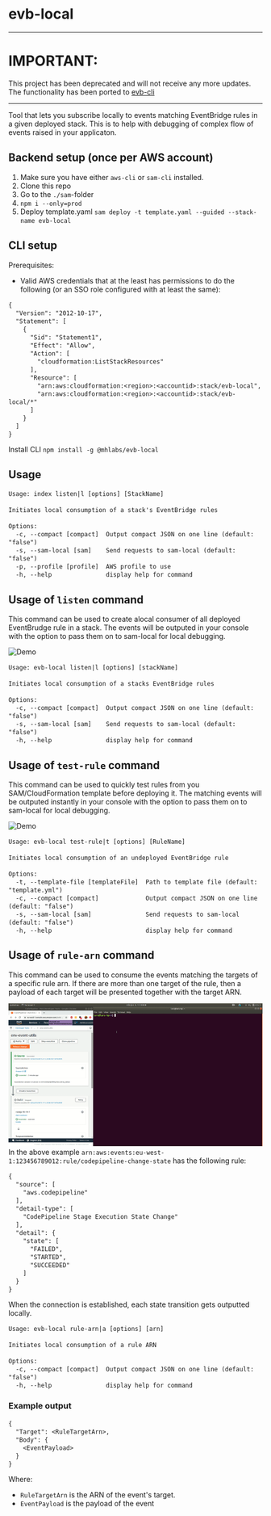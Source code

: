 # evb-local

*****************
# IMPORTANT:
This project has been deprecated and will not receive any more updates. The functionality has been ported to [evb-cli](https://github.com/mhlabs/evb-cli)
*****************

Tool that lets you subscribe locally to events matching EventBridge rules in a given deployed stack. This is to help with debugging of complex flow of events raised in your applicaton.

## Backend setup (once per AWS account)
1. Make sure you have either `aws-cli` or `sam-cli` installed.
2. Clone this repo
3. Go to the `./sam`-folder
4. `npm i --only=prod`
5. Deploy template.yaml
   `sam deploy -t template.yaml --guided --stack-name evb-local`

## CLI setup

Prerequisites:
* Valid AWS credentials that at the least has permissions to do the following (or an SSO role configured with at least the same):
```
{
  "Version": "2012-10-17",
  "Statement": [
    {
      "Sid": "Statement1",
      "Effect": "Allow",
      "Action": [
        "cloudformation:ListStackResources"
      ],
      "Resource": [
        "arn:aws:cloudformation:<region>:<accountid>:stack/evb-local",
        "arn:aws:cloudformation:<region>:<accountid>:stack/evb-local/*"
      ]
    }
  ]
}
```

Install CLI
`npm install -g @mhlabs/evb-local`

## Usage
```
Usage: index listen|l [options] [StackName]

Initiates local consumption of a stack's EventBridge rules

Options:
  -c, --compact [compact]  Output compact JSON on one line (default: "false")
  -s, --sam-local [sam]    Send requests to sam-local (default: "false")
  -p, --profile [profile]  AWS profile to use
  -h, --help               display help for command
```

## Usage of `listen` command
This command can be used to create alocal consumer of all deployed EventBrudge rule in a stack. The events will be outputed in your console with the option to pass them on to sam-local for local debugging.

![Demo](https://raw.githubusercontent.com/mhlabs/evb-local/master/demo.gif)

```
Usage: evb-local listen|l [options] [stackName]

Initiates local consumption of a stacks EventBridge rules

Options:
  -c, --compact [compact]  Output compact JSON on one line (default: "false")
  -s, --sam-local [sam]    Send requests to sam-local (default: "false")
  -h, --help               display help for command
```

## Usage of `test-rule` command
This command can be used to quickly test rules from you SAM/CloudFormation template before deploying it. The matching events will be outputed instantly in your console with the option to pass them on to sam-local for local debugging.

![Demo](https://raw.githubusercontent.com/mhlabs/evb-local/master/demo2.gif)


```
Usage: evb-local test-rule|t [options] [RuleName]

Initiates local consumption of an undeployed EventBridge rule

Options:
  -t, --template-file [templateFile]  Path to template file (default: "template.yml")
  -c, --compact [compact]             Output compact JSON on one line (default: "false")
  -s, --sam-local [sam]               Send requests to sam-local (default: "false")
  -h, --help                          display help for command
```

## Usage of `rule-arn` command
This command can be used to consume the events matching the targets of a specific rule arn. If there are more than one target of the rule, then a payload of each target will be presented together with the target ARN.

![Demo](https://raw.githubusercontent.com/mhlabs/evb-local/master/demo3.gif)
In the above example `arn:aws:events:eu-west-1:123456789012:rule/codepipeline-change-state` has the following rule:
```
{
  "source": [
    "aws.codepipeline"
  ],
  "detail-type": [
    "CodePipeline Stage Execution State Change"
  ],
  "detail": {
    "state": [
      "FAILED",
      "STARTED",
      "SUCCEEDED"
    ]
  }
}
```
When the connection is established, each state transition gets outputted locally.


```
Usage: evb-local rule-arn|a [options] [arn]

Initiates local consumption of a rule ARN

Options:
  -c, --compact [compact]  Output compact JSON on one line (default: "false")
  -h, --help               display help for command
```

### Example output
```
{
  "Target": <RuleTargetArn>,
  "Body": {
    <EventPayload>
  }
}

```

Where:
* `RuleTargetArn` is the ARN of the event's target. 
* `EventPayload` is the payload of the event
